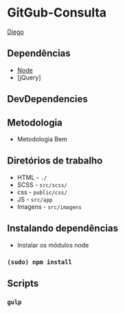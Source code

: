 
# GitGub-Consulta

[Diego](https://diegomcsilva.github.io/DieGO/)

## Dependências
- [Node](https://nodejs.org/en/)
- [jQuery]

## DevDependencies

## Metodologia
- Metodologia Bem

## Diretórios de trabalho

- HTML - `./`
- SCSS - `src/scss/`
- css - `public/css/`
- JS - `src/app`
- Imagens - `src/imagens`

## Instalando dependências

- Instalar os módulos node

### `(sudo) npm install`

## Scripts

### `gulp`
